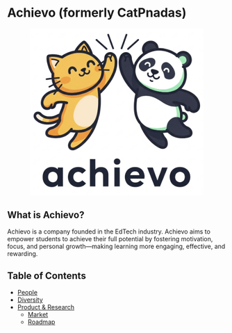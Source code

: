 # Achievo \(formerly CatPnadas\)

<p align="center">
    <img src="./logo.jpg" alt="Team Logo" width="400">
</p>

What is Achievo?
---

Achievo is a company founded in the EdTech industry. Achievo aims to empower students to achieve their full potential by fostering motivation, focus, and personal growth—making learning more engaging, effective, and rewarding.

Table of Contents
---

- [People](./team/)
- [Diversity](./team/diversity.md)
- [Product & Research](./product_research/)
    - [Market](./product_research/market.md)
    - [Roadmap](./product_research/roadmap.md)
